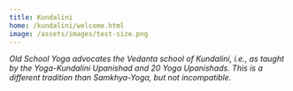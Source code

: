 ```yaml
---
title: Kundalini
home: /kundalini/welcome.html
image: /assets/images/test-size.png
---
```


*Old School Yoga advocates the Vedanta school of Kundalini, i.e., as taught by the Yoga-Kundalini Upanishad and 20 Yoga Upanishads. This is a different tradition than Samkhya-Yoga, but not incompatible.*